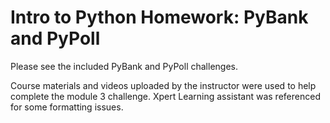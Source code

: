 # Intro to Python Homework: PyBank and PyPoll
Please see the included PyBank and PyPoll challenges. 

Course materials and videos uploaded by the instructor were used to help complete the module 3 challenge. Xpert Learning assistant was referenced for some formatting issues. 
